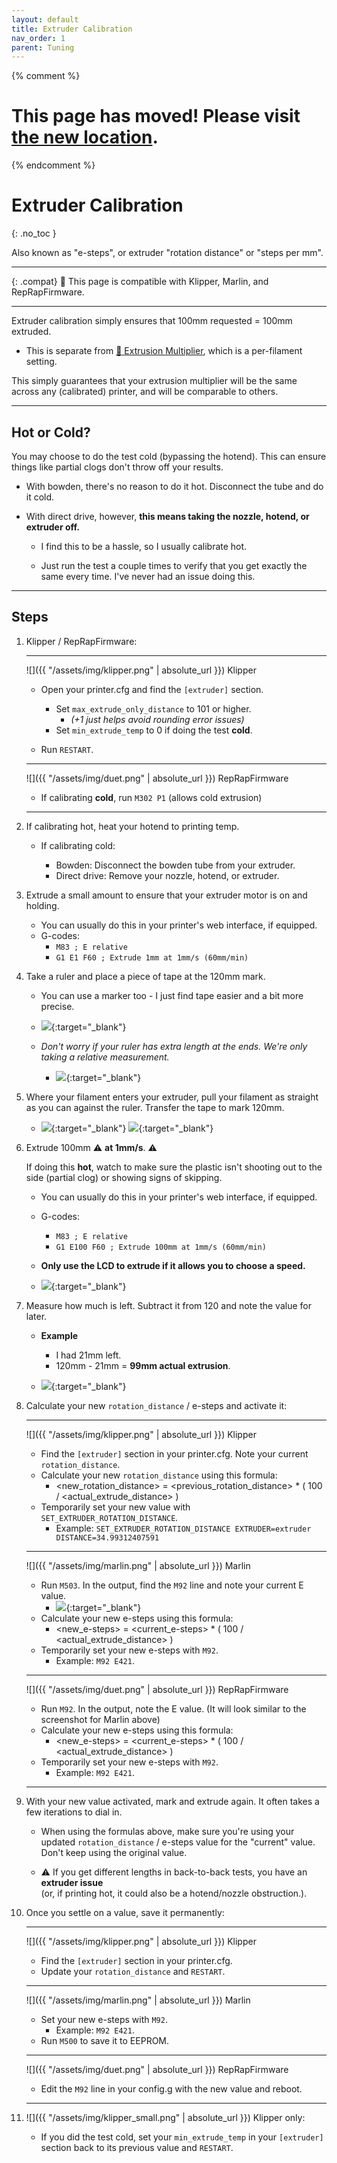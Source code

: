 ```yaml
---
layout: default
title: Extruder Calibration
nav_order: 1
parent: Tuning
---
```


{% comment %} 
# This page has moved! Please visit [the new location](https://ellis3dp.com/Print-Tuning-Guide/articles/extruder_calibration.html).
{% endcomment %}

# Extruder Calibration
{: .no_toc }

Also known as "e-steps", or extruder "rotation distance" or "steps per mm".

---

{: .compat}
:dizzy: This page is compatible with Klipper, Marlin, and RepRapFirmware.

---

Extruder calibration simply ensures that 100mm requested = 100mm extruded. 

- This is separate from [:page_facing_up: Extrusion Multiplier](./extrusion_multiplier.md), which is a per-filament setting.

This simply guarantees that your extrusion multiplier will be the same across any (calibrated) printer, and will be comparable to others.

---

## Hot or Cold?

You may choose to do the test cold (bypassing the hotend). This can ensure things like partial clogs don't throw off your results.

- With bowden, there's no reason to do it hot. Disconnect the tube and do it cold.

- With direct drive, however, **this means taking the nozzle, hotend, or extruder off.**
    - I find this to be a hassle, so I usually calibrate hot.

    - Just run the test a couple times to verify that you get exactly the same every time. I've never had an issue doing this.

---

## Steps

1. Klipper / RepRapFirmware:

    ---
    ![]({{ "/assets/img/klipper.png" | absolute_url }}) Klipper
    - Open your printer.cfg and find the `[extruder]` section. 
        - Set `max_extrude_only_distance` to 101 or higher.
            - *(+1 just helps avoid rounding error issues)*
        - Set `min_extrude_temp` to 0 if doing the test **cold**.
        
    - Run `RESTART`.

    ---

    ![]({{ "/assets/img/duet.png" | absolute_url }}) RepRapFirmware
    - If calibrating **cold**, run `M302 P1` (allows cold extrusion)
    
    ---

2. If calibrating hot, heat your hotend to printing temp.
    - If calibrating cold:

        - Bowden: Disconnect the bowden tube from your extruder.
        - Direct drive: Remove your nozzle, hotend, or extruder.

3. Extrude a small amount to ensure that your extruder motor is on and holding.

    - You can usually do this in your printer's web interface, if equipped.
    - G-codes:
        - `M83 ; E relative`
        - `G1 E1 F60 ; Extrude 1mm at 1mm/s (60mm/min)`

4. Take a ruler and place a piece of tape at the 120mm mark.

    - You can use a marker too - I just find tape easier and a bit more precise.
    - [![](./images/extruder_calibration/1.png)](./images/extruder_calibration/1.png){:target="_blank"}
    - *Don't worry if your ruler has extra length at the ends. We're only taking a relative measurement.*

        - [![](./images/extruder_calibration/ruler.png)](./images/extruder_calibration/ruler.png){:target="_blank"}

5. Where your filament enters your extruder, pull your filament as straight as you can against the ruler. Transfer the tape to mark 120mm.

    - [![](./images/extruder_calibration/2.png)](./images/extruder_calibration/2.png){:target="_blank"} [![](./images/extruder_calibration/3.png)](./images/extruder_calibration/3.png){:target="_blank"}

6. Extrude 100mm :warning: **at 1mm/s**. :warning:

    If doing this **hot**, watch to make sure the plastic isn't shooting out to the side (partial clog) or showing signs of skipping.
    - You can usually do this in your printer's web interface, if equipped.
    - G-codes:
        - `M83 ; E relative`
        - `G1 E100 F60 ; Extrude 100mm at 1mm/s (60mm/min)`
    - **Only use the LCD to extrude if it allows you to choose a speed.**

    - [![](./images/extruder_calibration/4.png)](./images/extruder_calibration/4.png){:target="_blank"}

7. Measure how much is left. Subtract it from 120 and note the value for later.

    - **Example**
        - I had 21mm left. 
        - 120mm - 21mm = **99mm actual extrusion**.

    - [![](./images/extruder_calibration/5.png)](./images/extruder_calibration/5.png){:target="_blank"}

8. Calculate your new `rotation_distance` / e-steps and activate it:

    ---
    ![]({{ "/assets/img/klipper.png" | absolute_url }}) Klipper
    - Find the `[extruder]` section in your printer.cfg. Note your current `rotation_distance`.
    - Calculate your new `rotation_distance` using this formula:
        - \<new_rotation_distance\> = \<previous_rotation_distance\> * ( 100 / \<actual_extrude_distance\> )
    - Temporarily set your new value with `SET_EXTRUDER_ROTATION_DISTANCE`.
        - Example: `SET_EXTRUDER_ROTATION_DISTANCE EXTRUDER=extruder DISTANCE=34.99312407591`

    ---
    ![]({{ "/assets/img/marlin.png" | absolute_url }}) Marlin
    - Run `M503`. In the output, find the `M92` line and note your current E value.
        - [![](./images/extruder_calibration/M503.png)](./images/extruder_calibration/M503.png){:target="_blank"}
    - Calculate your new e-steps using this formula:
        - \<new_e-steps\> = \<current_e-steps\> * ( 100 / \<actual_extrude_distance\> )
    - Temporarily set your new e-steps with `M92`.
        - Example: `M92 E421`.

    ---
    ![]({{ "/assets/img/duet.png" | absolute_url }}) RepRapFirmware
    - Run `M92`. In the output, note the E value. (It will look similar to the screenshot for Marlin above)
    - Calculate your new e-steps using this formula:
        - \<new_e-steps\> = \<current_e-steps\> * ( 100 / \<actual_extrude_distance\> )
    - Temporarily set your new e-steps with `M92`.
        - Example: `M92 E421`.

    ---

9. With your new value activated, mark and extrude again. It often takes a few iterations to dial in.
    - When using the formulas above, make sure you're using your updated `rotation_distance` / e-steps value for the "current" value. Don't keep using the original value. 

    - :warning: If you get different lengths in back-to-back tests, you have an **extruder issue** \
    (or, if printing hot, it could also be a hotend/nozzle obstruction.).
    
10. Once you settle on a value, save it permanently:

    ---
    ![]({{ "/assets/img/klipper.png" | absolute_url }}) Klipper
    - Find the `[extruder]` section in your printer.cfg.
    - Update your `rotation_distance` and `RESTART`.

    ---
    ![]({{ "/assets/img/marlin.png" | absolute_url }}) Marlin
    - Set your new e-steps with `M92`.
        - Example: `M92 E421`.
    - Run `M500` to save it to EEPROM.

    ---
    ![]({{ "/assets/img/duet.png" | absolute_url }}) RepRapFirmware
    - Edit the `M92` line in your config.g with the new value and reboot.
    
    ---

11. ![]({{ "/assets/img/klipper_small.png" | absolute_url }}) Klipper only:
    - If you did the test cold, set your `min_extrude_temp` in your `[extruder]` section back to its previous value and `RESTART`.
